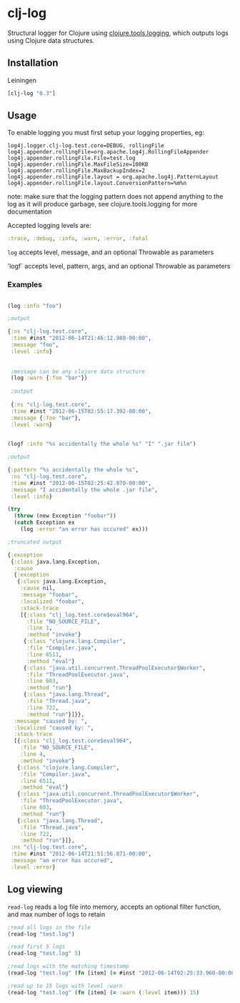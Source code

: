 clj-log
=======

Structural logger for Clojure using [clojure.tools.logging](http://clojure.github.com/tools.logging/), which outputs logs using Clojure data structures.

## Installation

Leiningen

```clojure
[clj-log "0.3"]
```

## Usage

To enable logging you must first setup your logging properties, eg:

    log4j.logger.clj-log.test.core=DEBUG, rollingFile 
    log4j.appender.rollingFile=org.apache.log4j.RollingFileAppender
    log4j.appender.rollingFile.File=test.log
    log4j.appender.rollingFile.MaxFileSize=100KB
    log4j.appender.rollingFile.MaxBackupIndex=2
    log4j.appender.rollingFile.layout = org.apache.log4j.PatternLayout
    log4j.appender.rollingFile.layout.ConversionPattern=%m%n


note: make sure that the logging pattern does not append anything to the log as it will produce garbage, see clojure.tools.logging for more documentation

Accepted logging levels are:

```Clojure
:trace, :debug, :info, :warn, :error, :fatal
```

`log` accepts level, message, and an optional Throwable as parameters

'logf` accepts level, pattern, args, and an optional Throwable as parameters 
### Examples

```clojure

(log :info "foo")

;output

{:ns "clj-log.test.core",
 :time #inst "2012-06-14T21:46:12.980-00:00",
 :message "foo",
 :level :info}
 
 
 ;message can be any clojure data structure
 (log :warn {:foo "bar"})
 
 ;output 
 
 {:ns "clj-log.test.core",
 :time #inst "2012-06-15T02:55:17.392-00:00",
 :message {:foo "bar"},
 :level :warn}
 
```

```clojure
(logf :info "%s accidentally the whole %s" "I" ".jar file")

;output

{:pattern "%s accidentally the whole %s",
 :ns "clj-log.test.core",
 :time #inst "2012-06-15T02:25:42.070-00:00",
 :message "I accidentally the whole .jar file",
 :level :info}
```

```clojure
(try 
  (throw (new Exception "foobar"))
  (catch Exception ex
    (log :error "an error has occured" ex)))

;truncated output

{:exception
 {:class java.lang.Exception,
  :cause
  {:exception
   {:class java.lang.Exception,
    :cause nil,
    :message "foobar",
    :localized "foobar",
    :stack-trace
    [{:class "clj_log.test.core$eval964",
      :file "NO_SOURCE_FILE",
      :line 1,
      :method "invoke"}
     {:class "clojure.lang.Compiler",
      :file "Compiler.java",
      :line 6511,
      :method "eval"}          
     {:class "java.util.concurrent.ThreadPoolExecutor$Worker",
      :file "ThreadPoolExecutor.java",
      :line 603,
      :method "run"}
     {:class "java.lang.Thread",
      :file "Thread.java",
      :line 722,
      :method "run"}]}},
  :message "caused by: ",
  :localized "caused by: ",
  :stack-trace
  [{:class "clj_log.test.core$eval964",
    :file "NO_SOURCE_FILE",
    :line 4,
    :method "invoke"}
   {:class "clojure.lang.Compiler",
    :file "Compiler.java",
    :line 6511,
    :method "eval"}      
   {:class "java.util.concurrent.ThreadPoolExecutor$Worker",
    :file "ThreadPoolExecutor.java",
    :line 603,
    :method "run"}
   {:class "java.lang.Thread",
    :file "Thread.java",
    :line 722,
    :method "run"}]},
 :ns "clj-log.test.core",
 :time #inst "2012-06-14T21:51:56.871-00:00",
 :message "an error has occured",
 :level :error}
```

## Log viewing

`read-log` reads a log file into memory, accepts an optional filter function, and max number of logs to retain

```clojure
;read all logs in the file
(read-log "test.log")

;read first 5 logs
(read-log "test.log" 5)

;read logs with the matching timestamp
(read-log "test.log" (fn [item] (= #inst "2012-06-14T02:25:33.960-00:00" (:time item))))

;read up to 15 logs with level :warn
(read-log "test.log" (fn [item] (= :warn (:level item))) 15)
``` 


